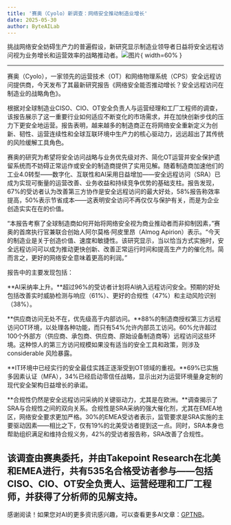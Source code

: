 ```yaml
---
title: '赛奥（Cyolo）新调查：网络安全推动制造业增长'
date: 2025-05-30
author: ByteAILab
---
```


挑战网络安全妨碍生产力的普遍假设，新研究显示制造业领导者日益将安全远程访问视为业务增长和运营效率的战略推动者。![图片](https://ai-techpark.com/wp-content/uploads/New-Survey-1.jpg){ width=60% }

---
赛奥（Cyolo），一家领先的运营技术（OT）和网络物理系统（CPS）安全远程访问提供商，今天发布了其最新研究报告《网络安全能否推动增长？安全远程访问在制造业的战略角色》。

根据对全球制造业CISO、CIO、OT安全负责人与运营经理和工厂工程师的调查，该报告展示了这一重要行业如何适应不断变化的市场需求，并在加快创新步伐的压力下更安全地运营。报告表明，越来越多的制造商正在将网络安全重新定义为创新、韧性、运营连续性和全球互联环境中生产力的核心驱动力，远远超出了其传统的风险缓解工具角色。

赛奥的研究为希望将安全访问战略与业务优先级对齐、简化OT运营并安全保护遗留系统而不妨碍正常运作或安全的制造商提供了实用见解。随着制造商加速他们的工业4.0转型——数字化、互联性和AI采用日益增加——安全远程访问（SRA）已成为实现可衡量的运营改善、业务收益和持续竞争优势的基础支柱。报告发现，67%的受访者认为改善第三方协作是安全远程访问的最大好处，58%报告称效率提高，50%表示节省成本——这表明安全访问不再仅仅与保护有关，而是为企业创造实实在在的价值。

“本报告考察了全球制造商如何开始将网络安全视为商业推动者而非抑制因素，”赛奥的首席执行官兼联合创始人阿尔莫格·阿皮里昂（Almog Apirion）表示。“今天的制造业是关于创造价值、速度和敏捷性。该研究显示，当以恰当方式实施时，安全远程访问可以成为推动更快创新、改善正常运行时间和提高生产力的催化剂。简而言之，更好的网络安全意味着更高的利润。”

报告中的主要发现包括：

**AI采纳率上升。**超过96%的受访者计划将AI纳入远程访问安全。预期的好处包括改善实时威胁检测与响应（61%）、更好的合规性（47%）和主动风险识别（38%）。

**供应商访问无处不在，优先级高于内部访问。**88%的制造商授权第三方远程访问OT环境，以处理各种功能，而只有54%允许内部员工访问。60%允许超过100个外部方（供应商、承包商、供应商、原始设备制造商等）远程访问这些环境。这种惊人的第三方访问规模如果没有适当的安全工具和政策，则涉及 considerable 风险暴露。

**IT环境中已经实行的安全最佳实践正逐渐受到OT领域的重视。**69%已实施多因素认证（MFA），34%已经启动零信任战略，显示出对为运营环境量身定制的现代安全架构日益增长的承诺。

**合规性仍然是安全远程访问采纳的关键驱动力，尤其是在欧洲。**调查揭示了SRA与合规性之间的双向关系。合规性是SRA采纳的强大催化剂，尤其在EMEA地区，网络安全要求更加严格。30%的EMEA受访者表示，监管要求是SRA实施的主要驱动因素——相比之下，仅有19%的北美受访者提到这一点。同时，SRA本身也帮助组织满足和维持合规义务，42%的受访者报告称，SRA改善了合规性。

该调查由赛奥委托，并由Takepoint Research在北美和EMEA进行，共有535名合格受访者参与——包括CISO、CIO、OT安全负责人、运营经理和工厂工程师，并获得了分析师的见解支持。
---
感谢阅读！如果您对AI的更多资讯感兴趣，可以查看更多AI文章：[GPTNB](https://gptnb.com)。